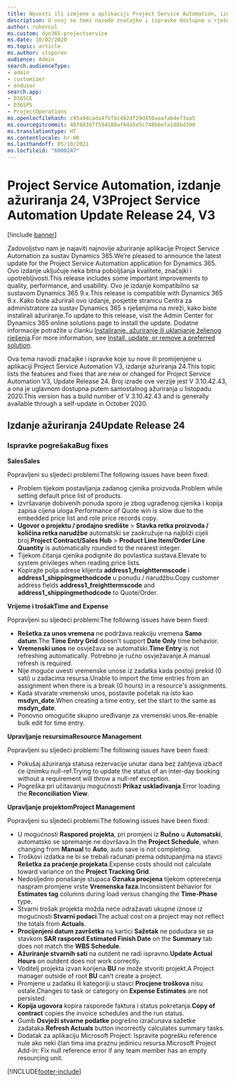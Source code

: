 ```yaml
---
title: Novosti ili izmjene u aplikaciji Project Service Automation, izdanje ažuriranja 24, V3
description: U ovoj se temi navode značajke i ispravke dostupne u rješenju Project Service Automation, izdanje ažuriranja 24, V3.
author: ruhercul
ms.custom: dyn365-projectservice
ms.date: 10/02/2020
ms.topic: article
ms.author: stsporen
audience: Admin
search.audienceType:
- admin
- customizer
- enduser
search.app:
- D365CE
- D365PS
- ProjectOperations
ms.openlocfilehash: c95a9dcada4fbf6c462df29d450aaafab4e73aa5
ms.sourcegitcommit: 40f68387f594180af64a5e5c748b6efa188bd300
ms.translationtype: HT
ms.contentlocale: hr-HR
ms.lasthandoff: 05/10/2021
ms.locfileid: "6000247"
---
```

# <a name="project-service-automation-update-release-24-v3"></a><span data-ttu-id="fbd1c-103">Project Service Automation, izdanje ažuriranja 24, V3</span><span class="sxs-lookup"><span data-stu-id="fbd1c-103">Project Service Automation Update Release 24, V3</span></span>

[!include [banner](../includes/psa-now-project-operations.md)]

<span data-ttu-id="fbd1c-104">Zadovoljstvo nam je najaviti najnovije ažuriranje aplikacije Project Service Automation za sustav Dynamics 365.</span><span class="sxs-lookup"><span data-stu-id="fbd1c-104">We’re pleased to announce the latest update for the Project Service Automation application for Dynamics 365.</span></span> <span data-ttu-id="fbd1c-105">Ovo izdanje uključuje neka bitna poboljšanja kvalitete, značajki i upotrebljivosti.</span><span class="sxs-lookup"><span data-stu-id="fbd1c-105">This release includes some important improvements to quality, performance, and usability.</span></span> <span data-ttu-id="fbd1c-106">Ovo je izdanje kompatibilno sa sustavom Dynamics 365 9.x.</span><span class="sxs-lookup"><span data-stu-id="fbd1c-106">This release is compatible with Dynamics 365 9.x.</span></span> <span data-ttu-id="fbd1c-107">Kako biste ažurirali ovo izdanje, posjetite stranicu Centra za administratore za sustav Dynamics 365 s rješenjima na mreži, kako biste instalirali ažuriranje.</span><span class="sxs-lookup"><span data-stu-id="fbd1c-107">To update to this release, visit the Admin Center for Dynamics 365 online solutions page to install the update.</span></span> <span data-ttu-id="fbd1c-108">Dodatne informacije potražite u članku [Instaliranje, ažuriranje ili uklanjanje željenog rješenja](/power-platform/admin/install-remove-preferred-solution).</span><span class="sxs-lookup"><span data-stu-id="fbd1c-108">For more information, see [Install, update, or remove a preferred solution](/power-platform/admin/install-remove-preferred-solution).</span></span>

<span data-ttu-id="fbd1c-109">Ova tema navodi značajke i ispravke koje su nove ili promijenjene u aplikaciji Project Service Automation V3, izdanje ažuriranja 24.</span><span class="sxs-lookup"><span data-stu-id="fbd1c-109">This topic lists the features and fixes that are new or changed for Project Service Automation V3, Update Release 24.</span></span> <span data-ttu-id="fbd1c-110">Broj izrade ove verzije jest V 3.10.42.43, a ona je uglavnom dostupna putem samostalnog ažuriranja u listopadu 2020.</span><span class="sxs-lookup"><span data-stu-id="fbd1c-110">This version has a build number of V 3.10.42.43 and is generally available through a self-update in October 2020.</span></span>

## <a name="update-release-24"></a><span data-ttu-id="fbd1c-111">Izdanje ažuriranja 24</span><span class="sxs-lookup"><span data-stu-id="fbd1c-111">Update Release 24</span></span>

### <a name="bug-fixes"></a><span data-ttu-id="fbd1c-112">Ispravke pogrešaka</span><span class="sxs-lookup"><span data-stu-id="fbd1c-112">Bug fixes</span></span>

<span data-ttu-id="fbd1c-113">**Sales**</span><span class="sxs-lookup"><span data-stu-id="fbd1c-113">**Sales**</span></span>

<span data-ttu-id="fbd1c-114">Popravljeni su sljedeći problemi:</span><span class="sxs-lookup"><span data-stu-id="fbd1c-114">The following issues have been fixed:</span></span>

- <span data-ttu-id="fbd1c-115">Problem tijekom postavljanja zadanog cjenika proizvoda.</span><span class="sxs-lookup"><span data-stu-id="fbd1c-115">Problem while setting default price list of products.</span></span>
- <span data-ttu-id="fbd1c-116">Izvršavanje dobivenih ponuda sporo je zbog ugrađenog cjenika i kopija zapisa cijena uloga.</span><span class="sxs-lookup"><span data-stu-id="fbd1c-116">Performance of Quote win is slow due to the embedded price list and role price records copy.</span></span>
- <span data-ttu-id="fbd1c-117">**Ugovor o projektu / prodajno središte** > **Stavka retka proizvoda / količina retka narudžbe** automatski se zaokružuje na najbliži cijeli broj.</span><span class="sxs-lookup"><span data-stu-id="fbd1c-117">**Project Contract/Sales Hub** > **Product Line Item/Order Line Quantity** is automatically rounded to the nearest integer.</span></span>
- <span data-ttu-id="fbd1c-118">Tijekom čitanja cjenika podignite do povlastica sustava.</span><span class="sxs-lookup"><span data-stu-id="fbd1c-118">Elevate to system privileges when reading price lists.</span></span>
- <span data-ttu-id="fbd1c-119">Kopirajte polja adrese klijenta **address1_freighttermscode** i **address1_shippingmethodcode** u ponudu / narudžbu.</span><span class="sxs-lookup"><span data-stu-id="fbd1c-119">Copy customer address fields **address1_freighttermscode** and **address1_shippingmethodcode** to Quote/Order.</span></span> 


<span data-ttu-id="fbd1c-120">**Vrijeme i trošak**</span><span class="sxs-lookup"><span data-stu-id="fbd1c-120">**Time and Expense**</span></span>

<span data-ttu-id="fbd1c-121">Popravljeni su sljedeći problemi:</span><span class="sxs-lookup"><span data-stu-id="fbd1c-121">The following issues have been fixed:</span></span>

- <span data-ttu-id="fbd1c-122">**Rešetka za unos vremena** ne podržava reakciju vremena **Samo datum**.</span><span class="sxs-lookup"><span data-stu-id="fbd1c-122">The **Time Entry Grid** doesn't support **Date Only** time behavior.</span></span>
- <span data-ttu-id="fbd1c-123">**Vremenski unos** ne osvježava se automatski.</span><span class="sxs-lookup"><span data-stu-id="fbd1c-123">**Time Entry** is not refreshing automatically.</span></span> <span data-ttu-id="fbd1c-124">Potrebno je ručno osvježavanje.</span><span class="sxs-lookup"><span data-stu-id="fbd1c-124">A manual refresh is required.</span></span>
- <span data-ttu-id="fbd1c-125">Nije moguće uvesti vremenske unose iz zadatka kada postoji prekid (0 sati) u zadacima resursa.</span><span class="sxs-lookup"><span data-stu-id="fbd1c-125">Unable to import the time entries from an assignment when there is a break (0 hours) in a resource's assignments.</span></span>
- <span data-ttu-id="fbd1c-126">Kada stvarate vremenski unos, postavite početak na isto kao **msdyn_date**.</span><span class="sxs-lookup"><span data-stu-id="fbd1c-126">When creating a time entry, set the start to the same as **msdyn_date**.</span></span>
- <span data-ttu-id="fbd1c-127">Ponovno omogućite skupno uređivanje za vremenski unos.</span><span class="sxs-lookup"><span data-stu-id="fbd1c-127">Re-enable bulk edit for time entry.</span></span>

<span data-ttu-id="fbd1c-128">**Upravljanje resursima**</span><span class="sxs-lookup"><span data-stu-id="fbd1c-128">**Resource Management**</span></span>

<span data-ttu-id="fbd1c-129">Popravljeni su sljedeći problemi:</span><span class="sxs-lookup"><span data-stu-id="fbd1c-129">The following issues have been fixed:</span></span>

- <span data-ttu-id="fbd1c-130">Pokušaj ažuriranja statusa rezervacije unutar dana bez zahtjeva izbacit će iznimku null-ref.</span><span class="sxs-lookup"><span data-stu-id="fbd1c-130">Trying to update the status of an inter-day booking without a requirement will throw a null-ref exception.</span></span>
- <span data-ttu-id="fbd1c-131">Pogreška pri učitavanju mogućnosti **Prikaz usklađivanja**.</span><span class="sxs-lookup"><span data-stu-id="fbd1c-131">Error loading the **Reconciliation View**.</span></span>


<span data-ttu-id="fbd1c-132">**Upravljanje projektom**</span><span class="sxs-lookup"><span data-stu-id="fbd1c-132">**Project Management**</span></span>

<span data-ttu-id="fbd1c-133">Popravljeni su sljedeći problemi:</span><span class="sxs-lookup"><span data-stu-id="fbd1c-133">The following issues have been fixed:</span></span>

- <span data-ttu-id="fbd1c-134">U mogućnosti **Raspored projekta**, pri promjeni iz **Ručno** u **Automatski**, automatsko se spremanje ne dovršava.</span><span class="sxs-lookup"><span data-stu-id="fbd1c-134">In the **Project Schedule**, when changing from **Manual** to **Auto**, auto save is not completing.</span></span>
- <span data-ttu-id="fbd1c-135">Troškovi izdatka ne bi se trebali računati prema odstupanjima na stavci **Rešetka za praćenje projekata**.</span><span class="sxs-lookup"><span data-stu-id="fbd1c-135">Expense costs should not calculate toward variance on the **Project Tracking Grid**.</span></span>
- <span data-ttu-id="fbd1c-136">Nedosljedno ponašanje stupaca **Oznaka procjena** tijekom opterećenja naspram promjene vrste **Vremenska faza**.</span><span class="sxs-lookup"><span data-stu-id="fbd1c-136">Inconsistent behavior for **Estimates tag** columns during load versus changing the **Time-Phase** type.</span></span>
- <span data-ttu-id="fbd1c-137">Stvarni trošak projekta možda neće odražavati ukupne iznose iz mogućnosti **Stvarni podaci**.</span><span class="sxs-lookup"><span data-stu-id="fbd1c-137">The actual cost on a project may not reflect the totals from **Actuals**.</span></span>
- <span data-ttu-id="fbd1c-138">**Procijenjeni datum završetka** na kartici **Sažetak** ne podudara se sa stavkom **SAR raspored**.</span><span class="sxs-lookup"><span data-stu-id="fbd1c-138">**Estimated Finish Date** on the **Summary** tab does not match the **WBS Schedule**.</span></span>
- <span data-ttu-id="fbd1c-139">**Ažuriranje stvarnih sati** na outdent ne radi ispravno.</span><span class="sxs-lookup"><span data-stu-id="fbd1c-139">**Update Actual Hours** on outdent does not work correctly.</span></span>
- <span data-ttu-id="fbd1c-140">Voditelj projekta izvan korijena **BU** ne može stvoriti projekt.</span><span class="sxs-lookup"><span data-stu-id="fbd1c-140">A Project manager outside of root **BU** can't create a project.</span></span>
- <span data-ttu-id="fbd1c-141">Promjene u zadatku ili kategoriji u stavci **Procjene troškova** nisu ostale.</span><span class="sxs-lookup"><span data-stu-id="fbd1c-141">Changes to task or category on **Expense Estimates** are not persisted.</span></span>
- <span data-ttu-id="fbd1c-142">**Kopija ugovora** kopira rasporede faktura i status pokretanja.</span><span class="sxs-lookup"><span data-stu-id="fbd1c-142">**Copy of contract** copies the invoice schedules and the run status.</span></span>
- <span data-ttu-id="fbd1c-143">Gumb **Osvježi stvarne podatke** pogrešno izračunava sažetke zadataka.</span><span class="sxs-lookup"><span data-stu-id="fbd1c-143">**Refresh Actuals** button incorrectly calculates summary tasks.</span></span>
- <span data-ttu-id="fbd1c-144">Dodatak za aplikaciju Microsoft Project: Ispravite pogrešku reference nule ako neki član tima ima praznu jedinicu resursa.</span><span class="sxs-lookup"><span data-stu-id="fbd1c-144">Microsoft Project Add-in: Fix null reference error if any team member has an empty resourcing unit.</span></span>



[!INCLUDE[footer-include](../includes/footer-banner.md)]